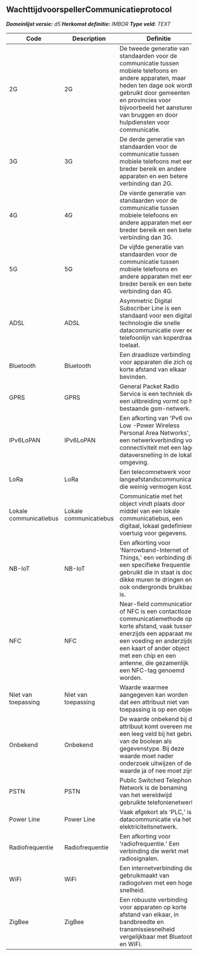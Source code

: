 ﻿## WachttijdvoorspellerCommunicatieprotocol

*__Domeinlijst versie:__ d5*
*__Herkomst definitie:__ IMBOR*
*__Type veld:__ TEXT*

|__Code__ |__Description__ |__Definitie__	|
|	---	|	---	|   ---	| 
| 2G | 2G | De tweede generatie van standaarden voor de communicatie tussen mobiele telefoons en andere apparaten, maar heden ten dage ook wordt gebruikt door gemeenten en provincies voor bijvoorbeeld het aansturen van bruggen en door hulpdiensten voor communicatie. |
| 3G | 3G | De derde generatie van standaarden voor de communicatie tussen mobiele telefoons met een breder bereik en andere apparaten en een betere verbinding dan 2G. |
| 4G | 4G | De vierde generatie van standaarden voor de communicatie tussen mobiele telefoons en andere apparaten met een breder bereik en een betere verbinding dan 3G. |
| 5G | 5G | De vijfde generatie van standaarden voor de communicatie tussen mobiele telefoons en andere apparaten met een breder bereik en een betere verbinding dan 4G. |
| ADSL | ADSL | Asymmetric Digital Subscriber Line is een standaard voor een digitale technologie die snelle datacommunicatie over een telefoonlijn van koperdraad toelaat. |
| Bluetooth | Bluetooth | Een draadloze verbinding voor apparaten die zich op korte afstand van elkaar bevinden. |
| GPRS | GPRS | General Packet Radio Service is een techniek die een uitbreiding vormt op het bestaande gsm-netwerk. |
| IPv6LoPAN | IPv6LoPAN | Een afkorting van 'Pv6 over Low -Power Wireless Personal Area Networks', een netwerkverbinding voor connectiviteit met een lage dataversnelling in de lokale omgeving. |
| LoRa | LoRa | Een telecomnetwerk voor langeafstandscommunicatie die weinig vermogen kost. |
| Lokale communicatiebus | Lokale communicatiebus | Communicatie met het object vindt plaats door middel van een lokale communicatiebus, een digitaal, lokaal gedefinieerd voertuig voor gegevens. |
| NB-IoT | NB-IoT | Een afkorting voor 'Narrowband-Internet of Things,' een verbinding die een specifieke frequentie gebruikt die in staat is door dikke muren te dringen en ook ondergronds bruikbaar is. |
| NFC | NFC | Near-field communication of NFC is een contactloze communicatiemethode op korte afstand, vaak tussen enerzijds een apparaat met een voeding en anderzijds een kaart of ander object met een chip en een antenne, die gezamenlijk een NFC-tag genoemd worden. |
| Niet van toepassing | Niet van toepassing | Waarde waarmee aangegeven kan worden dat een attribuut niet van toepassing is op een object. |
| Onbekend | Onbekend | De waarde onbekend bij dit attribuut komt overeen met een leeg veld bij het gebruik van de boolean als gegevenstype. Bij deze waarde moet nader onderzoek uitwijzen of de waarde ja of nee moet zijn. |
| PSTN | PSTN | Public Switched Telephone Network is de benaming van het wereldwijd gebruikte telefonienetwerk. |
| Power Line | Power Line | Vaak afgekort als 'PLC,' is datacommunicatie via het elektriciteitsnetwerk. |
| Radiofrequentie | Radiofrequentie | Een afkorting voor 'radiofrequentie.' Een verbinding die werkt met radiosignalen. |
| WiFi | WiFi | Een internetverbinding die gebruikmaakt van radiogolven met een hoge snelheid. |
| ZigBee | ZigBee | Een robuuste verbinding voor apparaten op korte afstand van elkaar, in bandbreedte en transmissiesnelheid vergelijkbaar met Bluetooth en WiFi. |
